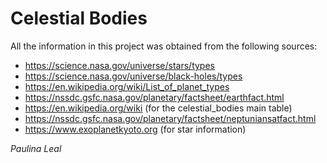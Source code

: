 # Celestial Bodies

All the information in this project was obtained from the following sources: 

- https://science.nasa.gov/universe/stars/types
- https://science.nasa.gov/universe/black-holes/types
- https://en.wikipedia.org/wiki/List_of_planet_types
- https://nssdc.gsfc.nasa.gov/planetary/factsheet/earthfact.html
- https://en.wikipedia.org/wiki (for the celestial_bodies main table)
- https://nssdc.gsfc.nasa.gov/planetary/factsheet/neptuniansatfact.html
- https://www.exoplanetkyoto.org (for star information) 



_Paulina Leal_
